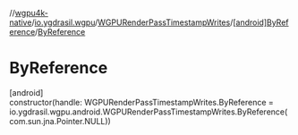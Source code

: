 //[wgpu4k-native](../../../../index.md)/[io.ygdrasil.wgpu](../../index.md)/[WGPURenderPassTimestampWrites](../index.md)/[[android]ByReference](index.md)/[ByReference](-by-reference.md)

# ByReference

[android]\
constructor(handle: WGPURenderPassTimestampWrites.ByReference = io.ygdrasil.wgpu.android.WGPURenderPassTimestampWrites.ByReference(com.sun.jna.Pointer.NULL))